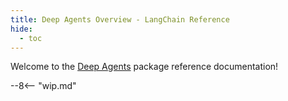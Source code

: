 ```yaml
---
title: Deep Agents Overview - LangChain Reference
hide:
  - toc
---
```


Welcome to the [Deep Agents](https://github.com/langchain-ai/deepagents) package reference documentation!

--8<-- "wip.md"
